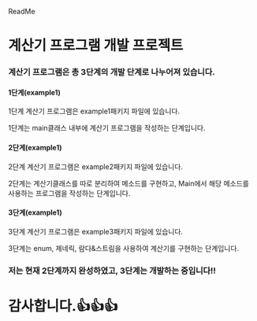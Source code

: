ReadMe

<h1>계산기 프로그램 개발 프로젝트</h1>

### 계산기 프로그램은 총 3단계의 개발 단계로 나누어져 있습니다.

#### 1단계(example1)
<p>1단계 계산기 프로그램은 example1패키지 파일에 있습니다.</p>
<p>1단계는 main클래스 내부에 계산기 프로그램을 작성하는 단계입니다.</p>

#### 2단계(example1)
<p>2단계 계산기 프로그램은 example2패키지 파일에 있습니다.</p>
<p>2단계는 계산기클래스를 따로 분리하여 메소드를 구현하고, Main에서 해당 메소드를 사용하는 프로그램을 작성하는 단계입니다.</p>


#### 3단계(example1)
<p>3단계 계산기 프로그램은 example3패키지 파일에 있습니다.</p>
<p>3단계는 enum, 제네릭, 람다&스트림을 사용하여 계산기를 구현하는 단계입니다.</p>


### 저는 현재 2단계까지 완성하였고, 3단계는 개발하는 중입니다!!

# 감사합니다.👍👍👍